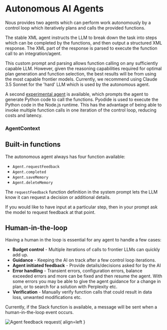 # Autonomous AI Agents

Nous provides two agents which can perform work autonomously by a control loop which iteratively plans and calls the provided functions.

The stable XML agent instructs the LLM to break down the task into steps which can be completed by the functions, 
and then output a structured XML response. The XML part of the response is parsed to execute the function call to an integration/agent.

This custom prompt and parsing allows function calling on any sufficiently capable LLM. However, given the reasoning
capabilities required for optimal plan generation and function selection, the best results will be from using the 
most capable frontier models. Currently, we recommend using Claude 3.5 Sonnet for the 'hard' LLM which is used by the autonomous agent.

A second [experimental agent](https://github.com/TrafficGuard/nous/blob/main/src/agent/pyodideAgentRunner.ts) is available,
which prompts the agent to generate Python code to call the functions. Pyodide is used to execute the Python code in the Node.js runtime.
This has the advantage of being able to invoke multiple function calls in one iteration of the control loop, reducing costs and latency.

### AgentContext



## Built-in functions

The autonomous agent always has four function available:
- `Agent.requestFeedback`
- `Agent.completed`
- `Agent.saveMemory`
- `Agent.deleteMemory`

The `requestFeedback` function definition in the system prompt lets the LLM know it can request a decision or additional details.

If you would like to have input at a particular step, then in your prompt ask the model to request feedback at that point.

## Human-in-the-loop

Having a human in the loop is essential for any agent to handle a few cases:

- **Budget control** - Multiple iterations of calls to frontier LLMs can quickly add up.
- **Guidance** - Keeping the AI on track after a few control loop iterations.
- **Agent initiated feedback** - Provide details/decisions asked for by the AI
- **Error handling** - Transient errors, configuration errors, balance exceeded errors and more can be fixed and then resume the agent. With some errors you may be able to give the agent guidance for a change in plan, or to search for a solution with Perplexity etc.
- **Verification** - Manually verify function calls that could result in data loss, unwanted modifications etc.

Currently, if the Slack function is available, a message will be sent when a human-in-the-loop event occurs.

![Agent feedback request](https://public.trafficguard.ai/nous/feedback.png){ align=left }
